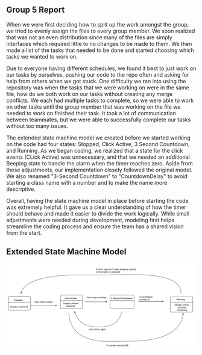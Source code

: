 ## Group 5 Report

When we were first deciding how to split up the work amongst the group, we tried to evenly assign the files to every group member. We soon realized that was not an even distribution since many of the files are simply interfaces which required little to no changes to be made to them. We then made a list of the tasks that needed to be done and started choosing which tasks we wanted to work on. 

Due to everyone having different schedules, we found it best to just work on our tasks by ourselves, pushing our code to the repo often and asking for help from others when we got stuck. One difficulty we ran into using the repository was when the tasks that we were working on were in the same file, how do we both work on our tasks without creating any merge conflicts. We each had multiple tasks to complete, so we were able to work on other tasks until the group member that was working on the file we needed to work on finished their task. It took a lot of communication between teammates, but we were able to successfully complete our tasks without too many issues. 

The extended state machine model we created before we started working on the code had four states: Stopped, Click Active, 3 Second Countdown, and Running. As we began coding, we realized that a state for the click events (CLick Active) was unnecessary, and that we needed an additional Beeping state to handle the alarm when the timer reaches zero. Aside from these adjustments, our implementation closely followed the original model. We also renamed "3-Second Countdown" to "CountdownDelay" to avoid starting a class name with a number and to make the name more descriptive.

Overall, having the state machine model in place before starting the code was extremely helpful. It gave us a clear understanding of how the timer should behave and made it easier to divide the work logically. While small adjustments were needed during development, modeling first helps streamline the coding process and ensure the team has a shared vision from the start.
## Extended State Machine Model 
<img src="https://raw.githubusercontent.com/ryan-montville/cs313413sp25group5p4/refs/heads/main/doc/StateDiagram.png" title="State Diagram" alt="State Diagram" style="width: 90%/" />